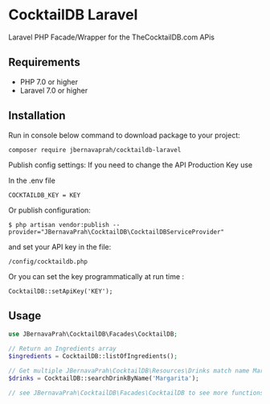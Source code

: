CocktailDB Laravel
=========

Laravel PHP Facade/Wrapper for the TheCocktailDB.com APis

## Requirements

- PHP 7.0 or higher
- Laravel 7.0 or higher

## Installation

Run in console below command to download package to your project:
```
composer require jbernavaprah/cocktaildb-laravel
```

Publish config settings:
If you need to change the API Production Key use

In the .env file
```
COCKTAILDB_KEY = KEY
```

Or publish configuration:
```
$ php artisan vendor:publish --provider="JBernavaPrah\CocktailDB\CocktailDBServiceProvider"
```
and set your API key in the file:
```
/config/cocktaildb.php
```

Or you can set the key programmatically at run time :
```
CocktailDB::setApiKey('KEY');
```

## Usage

```php
use JBernavaPrah\CocktailDB\Facades\CocktailDB;

// Return an Ingredients array
$ingredients = CocktailDB::listOfIngredients();

// Get multiple JBernavaPrah\CocktailDB\Resources\Drinks match name Margaritas
$drinks = CocktailDB::searchDrinkByName('Margarita');

// see JBernavaPrah\CocktailDB\Facades\CocktailDB to see more functions...
```
